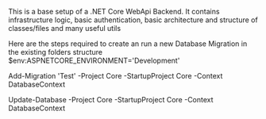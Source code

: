 
This is a base setup of a .NET Core WebApi Backend. 
It contains infrastructure logic, basic authentication, basic architecture and structure of classes/files and many useful utils

Here are the steps required to create an run a new Database Migration in the existing folders structure
$env:ASPNETCORE_ENVIRONMENT='Development'

Add-Migration 'Test' -Project Core -StartupProject Core -Context DatabaseContext

Update-Database -Project Core -StartupProject Core -Context DatabaseContext
